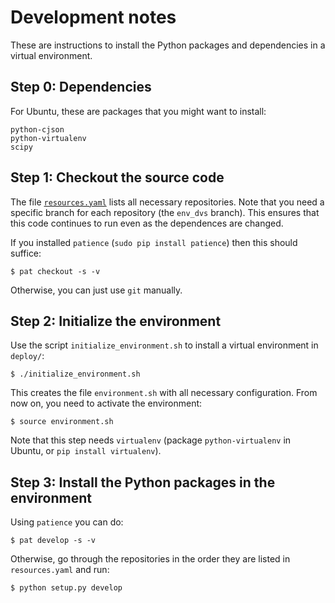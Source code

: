 Development notes
=================

These are instructions to install the Python packages and dependencies
in a virtual environment.

## Step 0: Dependencies

For Ubuntu, these are packages that you might want to install:

    python-cjson
    python-virtualenv
    scipy


## Step 1: Checkout the source code

The file [``resources.yaml``](resources.yaml) lists all necessary repositories. 
Note that you need a specific branch for each repository
(the ``env_dvs`` branch). This ensures that this code continues
to run even as the dependences are changed.

If you installed ``patience`` (``sudo pip install patience``) then this should suffice:
    
    $ pat checkout -s -v
    
Otherwise, you can just use ``git`` manually.

## Step 2: Initialize the environment

Use the script ``initialize_environment.sh`` to install a virtual environment in ``deploy/``:

    $ ./initialize_environment.sh
    
This creates the file ``environment.sh`` with all necessary configuration. From now on, you need to activate the environment:

    $ source environment.sh

Note that this step needs ``virtualenv`` (package ``python-virtualenv`` in Ubuntu, or ``pip install virtualenv``).

## Step 3: Install the Python packages in the environment

Using ``patience`` you can do:

    $ pat develop -s -v
   
Otherwise, go through the repositories in the order they are listed in ``resources.yaml`` 
and run:

    $ python setup.py develop
